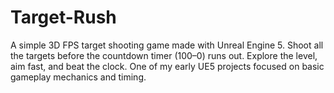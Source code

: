 # Target-Rush
A simple 3D FPS target shooting game made with Unreal Engine 5. Shoot all the targets before the countdown timer (100–0) runs out. Explore the level, aim fast, and beat the clock. One of my early UE5 projects focused on basic gameplay mechanics and timing.
